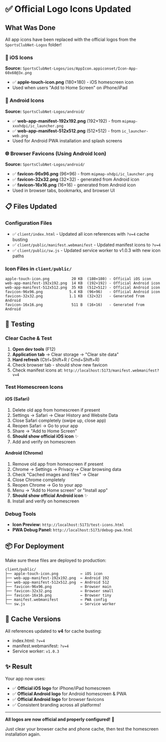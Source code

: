 # ✅ Official Logo Icons Updated

## What Was Done

All app icons have been replaced with the official logos from the `SportsClubNet-Logos` folder!

### 📱 iOS Icons
**Source:** `SportsClubNet-Logos/ios/AppIcon.appiconset/Icon-App-60x60@3x.png`
- ✅ **apple-touch-icon.png** (180×180) - iOS homescreen icon
- Used when users "Add to Home Screen" on iPhone/iPad

### 🤖 Android Icons
**Source:** `SportsClubNet-Logos/android/`
- ✅ **web-app-manifest-192x192.png** (192×192) - from `mipmap-xxxhdpi/ic_launcher.png`
- ✅ **web-app-manifest-512x512.png** (512×512) - from `ic_launcher-web.png`
- Used for Android PWA installation and splash screens

### 🌐 Browser Favicons (Using Android Icon)
**Source:** `SportsClubNet-Logos/android/`
- ✅ **favicon-96x96.png** (96×96) - from `mipmap-xhdpi/ic_launcher.png`
- ✅ **favicon-32x32.png** (32×32) - generated from Android icon
- ✅ **favicon-16x16.png** (16×16) - generated from Android icon
- Used in browser tabs, bookmarks, and browser UI

## 📋 Files Updated

### Configuration Files
- ✅ `client/index.html` - Updated all icon references with `?v=4` cache busting
- ✅ `client/public/manifest.webmanifest` - Updated manifest icons to `?v=4`
- ✅ `client/public/sw.js` - Updated service worker to v1.0.3 with new icon paths

### Icon Files in `client/public/`
```
apple-touch-icon.png          20 KB  (180×180) - Official iOS icon
web-app-manifest-192x192.png  14 KB  (192×192) - Official Android icon
web-app-manifest-512x512.png  35 KB  (512×512) - Official Android icon
favicon-96x96.png            5.4 KB  (96×96)   - Official Android icon
favicon-32x32.png            1.1 KB  (32×32)   - Generated from Android
favicon-16x16.png             511 B  (16×16)   - Generated from Android
```

## 🧪 Testing

### Clear Cache & Test
1. **Open dev tools** (F12)
2. **Application tab** → Clear storage → "Clear site data"
3. **Hard refresh** (Ctrl+Shift+R / Cmd+Shift+R)
4. Check browser tab - should show new favicon
5. Check manifest icons at: `http://localhost:5173/manifest.webmanifest?v=4`

### Test Homescreen Icons

#### iOS (Safari)
1. Delete old app from homescreen if present
2. Settings → Safari → Clear History and Website Data
3. Close Safari completely (swipe up, close app)
4. Reopen Safari → Go to your app
5. Share → "Add to Home Screen"
6. **Should show official iOS icon** ✨
7. Add and verify on homescreen

#### Android (Chrome)
1. Remove old app from homescreen if present
2. Chrome → Settings → Privacy → Clear browsing data
3. Check "Cached images and files" → Clear
4. Close Chrome completely
5. Reopen Chrome → Go to your app
6. Menu → "Add to Home screen" or "Install app"
7. **Should show official Android icon** ✨
8. Install and verify on homescreen

### Debug Tools
- **Icon Preview:** `http://localhost:5173/test-icons.html`
- **PWA Debug Panel:** `http://localhost:5173/debug-pwa.html`

## 📦 For Deployment

Make sure these files are deployed to production:

```
client/public/
├── apple-touch-icon.png          ← iOS icon
├── web-app-manifest-192x192.png  ← Android 192
├── web-app-manifest-512x512.png  ← Android 512
├── favicon-96x96.png             ← Browser main
├── favicon-32x32.png             ← Browser small
├── favicon-16x16.png             ← Browser tiny
├── manifest.webmanifest          ← PWA config
└── sw.js                         ← Service worker
```

## 🎯 Cache Versions

All references updated to **v4** for cache busting:
- index.html: `?v=4`
- manifest.webmanifest: `?v=4` 
- Service worker: `v1.0.3`

## ✨ Result

Your app now uses:
- ✅ **Official iOS logo** for iPhone/iPad homescreen
- ✅ **Official Android logo** for Android homescreen & PWA
- ✅ **Official Android logo** for browser favicons
- ✅ Consistent branding across all platforms!

---

**All logos are now official and properly configured!** 🎉

Just clear your browser cache and phone cache, then test the homescreen installation again.
